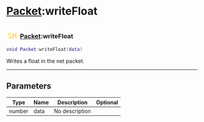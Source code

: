# [Packet](../packet/README.md):writeFloat

### <img src="../../.gitbook/assets/shared.png" width="32" height="32" /> [Packet](../packet/README.md):writeFloat

```lua
void Packet:writeFloat(data)
```

Writes a float in the net packet.<br>

-----------------
## Parameters

| Type   | Name | Description | Optional |
| ------ | ---- | ----------- | -------: |
| number | data | No description |  |
